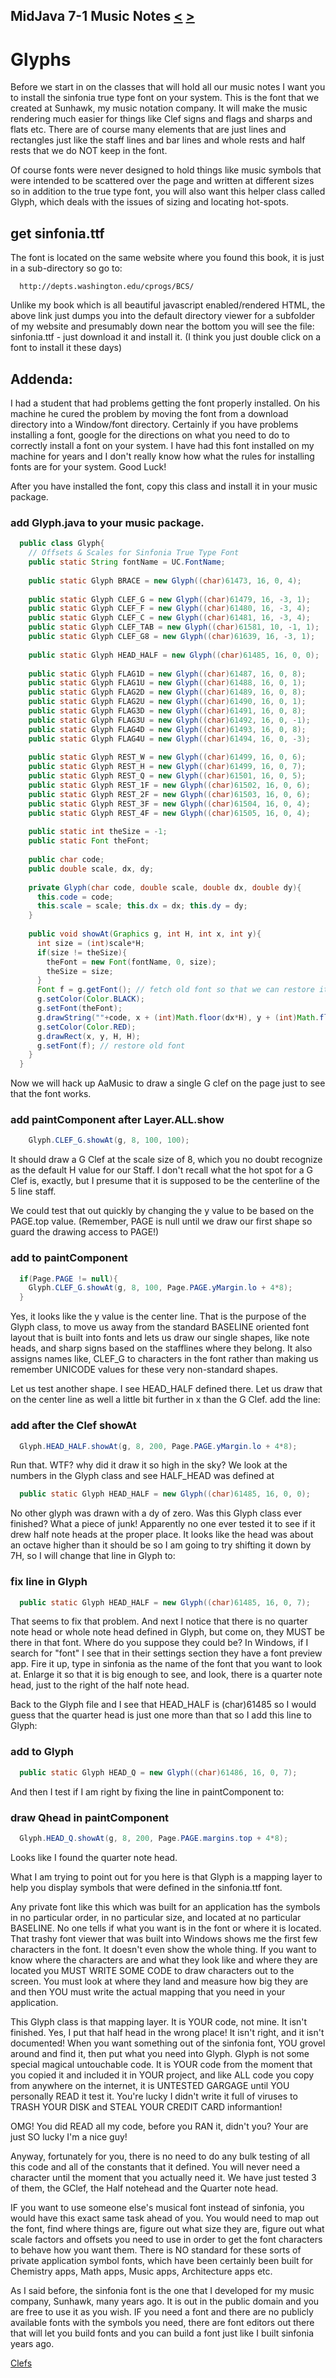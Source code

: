## MidJava 7-1 Music Notes [&LT;](MJ0606.md) [&GT;](MJ0702.md)

# Glyphs

Before we start in on the classes that will hold all our music notes I want you to install the sinfonia true type font on your system. This is the font that we created at Sunhawk, my music notation company. It will make the music rendering much easier for things like Clef signs and flags and sharps and flats etc. There are of course many elements that are just lines and rectangles just like the staff lines and bar lines and whole rests and half rests that we do NOT keep in the font.

Of course fonts were never designed to hold things like music symbols that were intended to be scattered over the page and written at different sizes so in addition to the true type font, you will also want this helper class called Glyph, which deals with the issues of sizing and locating hot-spots.

## get sinfonia.ttf

The font is located on the same website where you found this book, it is just in a sub-directory so go to:

```text
  http://depts.washington.edu/cprogs/BCS/
```  

Unlike my book which is all beautiful javascript enabled/rendered HTML, the above link just dumps you into the default directory viewer for a subfolder of my website and presumably down near the bottom you will see the file: sinfonia.ttf - just download it and install it. (I think you just double click on a font to install it these days)

## Addenda:
I had a student that had problems getting the font properly installed. On his machine he cured the problem by moving the font from a download directory into a Window/font directory. Certainly if you have problems installing a font, google for the directions on what you need to do to correctly install a font on your system. I have had this font installed on my machine for years and I don't really know how what the rules for installing fonts are for your system. Good Luck!

After you have installed the font, copy this class and install it in your music package.

### add Glyph.java to your music package.
```java
  public class Glyph{
    // Offsets & Scales for Sinfonia True Type Font
    public static String fontName = UC.FontName;
    
    public static Glyph BRACE = new Glyph((char)61473, 16, 0, 4);
    
    public static Glyph CLEF_G = new Glyph((char)61479, 16, -3, 1);
    public static Glyph CLEF_F = new Glyph((char)61480, 16, -3, 4);
    public static Glyph CLEF_C = new Glyph((char)61481, 16, -3, 4);
    public static Glyph CLEF_TAB = new Glyph((char)61581, 10, -1, 1);
    public static Glyph CLEF_G8 = new Glyph((char)61639, 16, -3, 1);
    
    public static Glyph HEAD_HALF = new Glyph((char)61485, 16, 0, 0);
    
    public static Glyph FLAG1D = new Glyph((char)61487, 16, 0, 8);
    public static Glyph FLAG1U = new Glyph((char)61488, 16, 0, 1);
    public static Glyph FLAG2D = new Glyph((char)61489, 16, 0, 8);
    public static Glyph FLAG2U = new Glyph((char)61490, 16, 0, 1);
    public static Glyph FLAG3D = new Glyph((char)61491, 16, 0, 8);
    public static Glyph FLAG3U = new Glyph((char)61492, 16, 0, -1);
    public static Glyph FLAG4D = new Glyph((char)61493, 16, 0, 8);
    public static Glyph FLAG4U = new Glyph((char)61494, 16, 0, -3);
    
    public static Glyph REST_W = new Glyph((char)61499, 16, 0, 6);
    public static Glyph REST_H = new Glyph((char)61499, 16, 0, 7);
    public static Glyph REST_Q = new Glyph((char)61501, 16, 0, 5);
    public static Glyph REST_1F = new Glyph((char)61502, 16, 0, 6);
    public static Glyph REST_2F = new Glyph((char)61503, 16, 0, 6);
    public static Glyph REST_3F = new Glyph((char)61504, 16, 0, 4);
    public static Glyph REST_4F = new Glyph((char)61505, 16, 0, 4);
    
    public static int theSize = -1;
    public static Font theFont;
    
    public char code;
    public double scale, dx, dy;
    
    private Glyph(char code, double scale, double dx, double dy){
      this.code = code;
      this.scale = scale; this.dx = dx; this.dy = dy;
    }
    
    public void showAt(Graphics g, int H, int x, int y){
      int size = (int)scale*H;
      if(size != theSize){
        theFont = new Font(fontName, 0, size);
        theSize = size;
      }
      Font f = g.getFont(); // fetch old font so that we can restore it
      g.setColor(Color.BLACK);
      g.setFont(theFont);
      g.drawString(""+code, x + (int)Math.floor(dx*H), y + (int)Math.floor(dy*H));
      g.setColor(Color.RED);
      g.drawRect(x, y, H, H);
      g.setFont(f); // restore old font
    }
  }
```
 
Now we will hack up AaMusic to draw a single G clef on the page just to see that the font works.

### add paintComponent after Layer.ALL.show
```java
    Glyph.CLEF_G.showAt(g, 8, 100, 100);
```

It should draw a G Clef at the scale size of 8, which you no doubt recognize as the default H value for our Staff. I don't recall what the hot spot for a G Clef is, exactly, but I presume that it is supposed to be the centerline of the 5 line staff.

We could test that out quickly by changing the y value to be based on the PAGE.top value. (Remember, PAGE is null until we draw our first shape so guard the drawing access to PAGE!)

### add to paintComponent
```java
  if(Page.PAGE != null){
    Glyph.CLEF_G.showAt(g, 8, 100, Page.PAGE.yMargin.lo + 4*8);
  }
```

Yes, it looks like the y value is the center line. That is the purpose of the Glyph class, to move us away from the standard BASELINE oriented font layout that is built into fonts and lets us draw our single shapes, like note heads, and sharp signs based on the stafflines where they belong. It also assigns names like, CLEF_G to characters in the font rather than making us remember UNICODE values for these very non-standard shapes.

Let us test another shape. I see HEAD_HALF defined there. Let us draw that on the center line as well a little bit further in x than the G Clef. add the line:

### add after the Clef showAt
```java
  Glyph.HEAD_HALF.showAt(g, 8, 200, Page.PAGE.yMargin.lo + 4*8);
```

Run that. WTF? why did it draw it so high in the sky? We look at the numbers in the Glyph class and see HALF_HEAD was defined at

```java
  public static Glyph HEAD_HALF = new Glyph((char)61485, 16, 0, 0);
```

No other glyph was drawn with a dy of zero. Was this Glyph class ever finished? What a piece of junk! Apparently no one ever tested it to see if it drew half note heads at the proper place. It looks like the head was about an octave higher than it should be so I am going to try shifting it down by 7H, so I will change that line in Glyph to:

### fix line in Glyph
```java
  public static Glyph HEAD_HALF = new Glyph((char)61485, 16, 0, 7);
```

That seems to fix that problem. And next I notice that there is no quarter note head or whole note head defined in Glyph, but come on, they MUST be there in that font. Where do you suppose they could be? In Windows, if I search for "font" I see that in their settings section they have a font preview app. Fire it up, type in sinfonia as the name of the font that you want to look at. Enlarge it so that it is big enough to see, and look, there is a quarter note head, just to the right of the half note head.

Back to the Glyph file and I see that HEAD_HALF is (char)61485 so I would guess that the quarter head is just one more than that so I add this line to Glyph:

### add to Glyph
```java
  public static Glyph HEAD_Q = new Glyph((char)61486, 16, 0, 7);
```

And then I test if I am right by fixing the line in paintComponent to:

### draw Qhead in paintComponent
```java
  Glyph.HEAD_Q.showAt(g, 8, 200, Page.PAGE.margins.top + 4*8);
```

Looks like I found the quarter note head.

What I am trying to point out for you here is that Glyph is a mapping layer to help you display symbols that were defined in the sinfonia.ttf font. 

Any private font like this which was built for an application has the symbols in no particular order, in no particular size, and located at no particular BASELINE. No one tells if what you want is in the font or where it is located. That trashy font viewer that was built into Windows shows me the first few characters in the font. It doesn't even show the whole thing. If you want to know where the characters are and what they look like and where they are located you MUST WRITE SOME CODE to draw characters out to the screen. You must look at where they land and measure how big they are and then YOU must write the actual mapping that you need in your application.

This Glyph class is that mapping layer. It is YOUR code, not mine. It isn't finished. Yes, I put that half head in the wrong place! It isn't right, and it isn't documented! When you want something out of the sinfonia font, YOU grovel around and find it, then put what you need into Glyph. Glyph is not some special magical untouchable code. It is YOUR code from the moment that you copied it and included it in YOUR project, and like ALL code you copy from anywhere on the internet, it is UNTESTED GARGAGE until YOU personally READ it test it. You're lucky I didn't write it full of viruses to TRASH YOUR DISK and STEAL YOUR CREDIT CARD informantion! 

OMG! You did READ all my code, before you RAN it, didn't you? Your are just SO lucky I'm a nice guy!

Anyway, fortunately for you, there is no need to do any bulk testing of all this code and all of the constants that it defined. You will never need a character until the moment that you actually need it. We have just tested 3 of them, the GClef, the Half notehead and the Quarter note head.

IF you want to use someone else's musical font instead of sinfonia, you would have this exact same task ahead of you. You would need to map out the font, find where things are, figure out what size they are, figure out what scale factors and offsets you need to use in order to get the font characters to behave how you want them. There is NO standard for these sorts of private application symbol fonts, which have been certainly been built for Chemistry apps, Math apps, Music apps, Architecture apps etc.
  
As I said before, the sinfonia font is the one that I developed for my music company, Sunhawk, many years ago. It is out in the public domain and you are free to use it as you wish. IF you need a font and there are no publicly available fonts with the symbols you need, there are font editors out there that will let you build fonts and you can build a font just like I built sinfonia years ago.

[Clefs](MJ0702.md)
